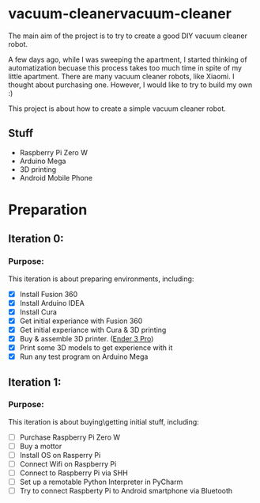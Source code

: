 # vacuum-cleanervacuum-cleaner
The main aim of the project is to try to create a good DIY vacuum cleaner robot.

A few days ago, while I was sweeping the apartment, I started thinking of automatization becuase this process takes too much time in spite of my little apartment. There are many
vacuum cleaner robots, like Xiaomi. I thought about purchasing one. However, I would like to try to build my own :)

This project is about how to create a simple vacuum cleaner robot.

## Stuff
* Raspberry Pi Zero W
* Arduino Mega
* 3D printing
* Android Mobile Phone

# Preparation
## Iteration 0:
### Purpose:
This iteration is about preparing environments, including:
- [X] Install Fusion 360
- [X] Install Arduino IDEA
- [X] Install Cura
- [X] Get initial experiance with Fusion 360
- [X] Get initial experiance with Cura & 3D printing
- [X] Buy & assemble 3D printer. ([Ender 3 Pro](https://www.creality3dofficial.com/products/creality-ender-3-pro-3d-printer))
- [X] Print some 3D models to get experience with it
- [X] Run any test program on Arduino Mega

## Iteration 1:
### Purpose:
This iteration is about buying\getting initial stuff, including:
- [ ] Purchase Raspberry Pi Zero W
- [ ] Buy a mottor
- [ ] Install OS on Rasperry Pi
- [ ] Connect Wifi on Raspberry Pi
- [ ] Connect to Raspberry Pi via SHH
- [ ] Set up a remotable Python Interpreter in PyCharm 
- [ ] Try to connect Raspberty Pi to Android smartphone via Bluetooth
